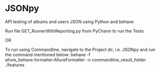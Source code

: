 # JSONpy
API testing of albums and users JSON using Python and behave

Run file GET_RunnerWithReporting.py from PyCharm to run the Tests

OR

To run using Commandline, navigate to the Project dir, i.e. JSONpy and run the command mentioned below:
behave -f allure_behave.formatter:AllureFormatter -o commandline_result_folder ./features